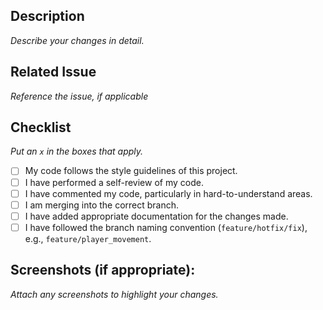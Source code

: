 ## Description

_Describe your changes in detail._

## Related Issue

_Reference the issue, if applicable_

## Checklist

_Put an `x` in the boxes that apply._

- [ ] My code follows the style guidelines of this project.
- [ ] I have performed a self-review of my code.
- [ ] I have commented my code, particularly in hard-to-understand areas.
- [ ] I am merging into the correct branch.
- [ ] I have added appropriate documentation for the changes made.
- [ ] I have followed the branch naming convention (`feature/hotfix/fix`), e.g., `feature/player_movement`.

## Screenshots (if appropriate):

_Attach any screenshots to highlight your changes._

